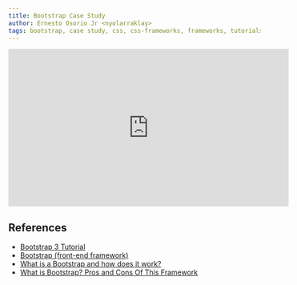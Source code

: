```yaml
---
title: Bootstrap Case Study
author: Ernesto Osorio Jr <nyolarraklay>
tags: bootstrap, case study, css, css-frameworks, frameworks, tutorials
---
```


<iframe width="560" height="315" src="https://www.youtube.com/embed/DQtGvI6kGDE?si=jWZVCCpqo2GgZ_YU" title="YouTube video player" frameborder="0" allow="accelerometer; autoplay; clipboard-write; encrypted-media; gyroscope; picture-in-picture; web-share" allowfullscreen></iframe>

## References

- [Bootstrap 3 Tutorial](https://www.w3schools.com/bootstrap/)
- [Bootstrap (front-end framework)](https://en.wikipedia.org/wiki/Bootstrap_(front-end_framework))
- [What is a Bootstrap and how does it work?](https://www.techtarget.com/whatis/definition/bootstrap)
- [What is Bootstrap? Pros and Cons Of This Framework](https://hackr.io/blog/what-is-bootstrap-framework)
